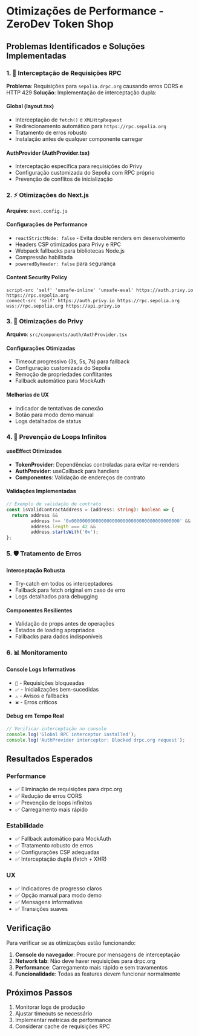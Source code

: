 # Otimizações de Performance - ZeroDev Token Shop

## Problemas Identificados e Soluções Implementadas

### 1. 🚫 Interceptação de Requisições RPC

**Problema**: Requisições para `sepolia.drpc.org` causando erros CORS e HTTP 429
**Solução**: Implementação de interceptação dupla:

#### Global (layout.tsx)
- Interceptação de `fetch()` e `XMLHttpRequest`
- Redirecionamento automático para `https://rpc.sepolia.org`
- Tratamento de erros robusto
- Instalação antes de qualquer componente carregar

#### AuthProvider (AuthProvider.tsx)
- Interceptação específica para requisições do Privy
- Configuração customizada do Sepolia com RPC próprio
- Prevenção de conflitos de inicialização

### 2. ⚡ Otimizações do Next.js

**Arquivo**: `next.config.js`

#### Configurações de Performance
- `reactStrictMode: false` - Evita double renders em desenvolvimento
- Headers CSP otimizados para Privy e RPC
- Webpack fallbacks para bibliotecas Node.js
- Compressão habilitada
- `poweredByHeader: false` para segurança

#### Content Security Policy
```
script-src 'self' 'unsafe-inline' 'unsafe-eval' https://auth.privy.io https://rpc.sepolia.org
connect-src 'self' https://auth.privy.io https://rpc.sepolia.org wss://rpc.sepolia.org https://api.privy.io
```

### 3. 🔧 Otimizações do Privy

**Arquivo**: `src/components/auth/AuthProvider.tsx`

#### Configurações Otimizadas
- Timeout progressivo (3s, 5s, 7s) para fallback
- Configuração customizada do Sepolia
- Remoção de propriedades conflitantes
- Fallback automático para MockAuth

#### Melhorias de UX
- Indicador de tentativas de conexão
- Botão para modo demo manual
- Logs detalhados de status

### 4. 🔄 Prevenção de Loops Infinitos

#### useEffect Otimizados
- **TokenProvider**: Dependências controladas para evitar re-renders
- **AuthProvider**: useCallback para handlers
- **Componentes**: Validação de endereços de contrato

#### Validações Implementadas
```typescript
// Exemplo de validação de contrato
const isValidContractAddress = (address: string): boolean => {
  return address && 
         address !== '0x0000000000000000000000000000000000000000' && 
         address.length === 42 && 
         address.startsWith('0x');
};
```

### 5. 🛡️ Tratamento de Erros

#### Interceptação Robusta
- Try-catch em todos os interceptadores
- Fallback para fetch original em caso de erro
- Logs detalhados para debugging

#### Componentes Resilientes
- Validação de props antes de operações
- Estados de loading apropriados
- Fallbacks para dados indisponíveis

### 6. 📊 Monitoramento

#### Console Logs Informativos
- `🚫` - Requisições bloqueadas
- `✅` - Inicializações bem-sucedidas
- `⚠️` - Avisos e fallbacks
- `❌` - Erros críticos

#### Debug em Tempo Real
```javascript
// Verificar interceptação no console
console.log('Global RPC interceptor installed');
console.log('AuthProvider interceptor: Blocked drpc.org request');
```

## Resultados Esperados

### Performance
- ✅ Eliminação de requisições para drpc.org
- ✅ Redução de erros CORS
- ✅ Prevenção de loops infinitos
- ✅ Carregamento mais rápido

### Estabilidade
- ✅ Fallback automático para MockAuth
- ✅ Tratamento robusto de erros
- ✅ Configurações CSP adequadas
- ✅ Interceptação dupla (fetch + XHR)

### UX
- ✅ Indicadores de progresso claros
- ✅ Opção manual para modo demo
- ✅ Mensagens informativas
- ✅ Transições suaves

## Verificação

Para verificar se as otimizações estão funcionando:

1. **Console do navegador**: Procure por mensagens de interceptação
2. **Network tab**: Não deve haver requisições para drpc.org
3. **Performance**: Carregamento mais rápido e sem travamentos
4. **Funcionalidade**: Todas as features devem funcionar normalmente

## Próximos Passos

1. Monitorar logs de produção
2. Ajustar timeouts se necessário
3. Implementar métricas de performance
4. Considerar cache de requisições RPC 